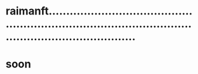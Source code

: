 # raimanft...................................................................................................................................
# soon
